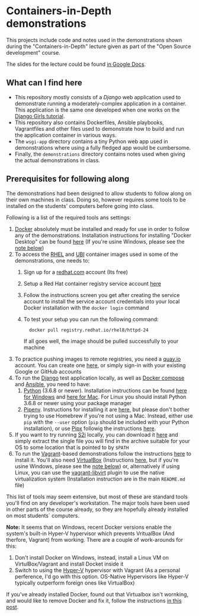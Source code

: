 Containers-in-Depth demonstrations
==================================

This projects include code and notes used in the demonstrations shown during the
"Containers-in-Depth" lecture given as part of the "Open Source development"
course.

The slides for the lecture could be found [in Google Docs][1.1].

[1.1]: https://docs.google.com/presentation/d/1OndiX0m4qNk7LvtUVliRG2TvZJH5b2vqsLeVifbSdSc/edit#slide=id.g547716335e_0_260

What can I find here
--------------------

* This repository mostly consists of a *Django* web application used to
  demonstrate running a moderately-complex application in a container. This
  application is the same one developed when one works on the
  [Django Girls tutorial][2.1].
* This repository also contains Dockerfiles, Ansible playbooks, Vagrantfiles and
  other files used to demonstrate how to build and run the application container
  in various ways.
* The `wsgi-app` directory contains a tiny Python web app used in demonstrations
  where using a fully fledged app would be cumbersome.
* Finally, the `demonstrations` directory contains notes used when giving the
  actual demonstrations in class.

[2.1]: https://tutorial.djangogirls.org/en/

Prerequisites for following along
---------------------------------

The demonstrations had been designed to allow students to follow along on their
own machines in class. Doing so, however requires some tools to be installed on
the students' computers before going into class.

Following is a list of the required tools ans settings:

1. [Docker][3.1] absolutely must be installed and ready for use in order to
   follow any of the demonstrations. Installation instructions for installing
   "Docker Desktop" can be found [here][3.2] (If you're usine Windows, please
   see the [note below](#vn))
2. To access the [RHEL][3.3] and [UBI][3.4] container images used in some of the
   demonstrations, one needs to:
   1. Sign up for a [redhat.com][3.5] account (Its free)
   2. Setup a Red Hat container registry service account [here][3.6]
   3. Follow the instructions screen you get after creating the service account
      to install the service account credentials into your local Docker
      installation with the `docker login` command
   4. To test your setup you can run the following command:

            docker pull registry.redhat.io/rhel8/httpd-24

        If all goes well, the image should be pulled successfully to your
        machine
3. To practice pushing images to remote registries, you need a [quay.io][3.7]
   account. You can create one [here][3.8], or simply sign-in with your existing
   Google or GitHub accounts
4. To run the [Django][3.9] test application locally, as well as
   [Docker compose][3.10] and [Ansible][3.11], you need to have:
   1. [Python][3.12] (3.6.8 or newer). Installation instructions can be found
      [here for Windows][3.13] and [here for Mac][3.14]. For Linux you should
      install Python 3.6.8 or newer using your package manager
   2. [Pipenv][3.15]. Instructions for installing it are [here][3.16], but
      please don't bother trying to use Homebrew if you're not using a Mac.
      Instead, either use `pip` with the `--user` option (`pip` should be
      included with your Python installation), or use [Pipx][3.17] followig
      the instructions [here][3.18].
5. If you want to try running [S2i][3.19] locally, you can download it
   [here][3.20] and simply extract the single file you will find in the archive
   suitable for your OS to some location that is pointed to by `$PATH`
6. To run the [Vagrant][3.21]-based demonstrations follow the instructions
   [here][3.22] to install it. You'll also need [VirtualBox][3.23] (Instructions
   [here][3.24], but if you're usine Windows, please see the [note below](#vn))
   or, alternatively if using Linux, you can use the
   [vagrant-libvirt][3.25] plugin to use the native virtualization system
   (Installation instruction are in the main `README.md` file)

This list of tools may seem extensive, but most of these are standard tools
you'll find on any developer's workstation. The major tools have been used in
other parts of the course already, so they are hopefully already installed on
most students` computers.

**<a id="vn">Note:</a>** It seems that on Windows, recent Docker versions enable
the system's built-in Hyper-V hypervisor which prevents VritualBox (And
therfore, Vagrant) from working. There are a couple of work-arounds for this:

1. Don't install Docker on Windows, instead, install a Linux VM on
   VirtulBox/Vagrant and install Docket inside it
2. Switch to using the [Hyper-V][3.26] hypervisor with Vagrant (As a personal
   perference, I'd go with this option. OS-Native Hypervisors like Hyper-V
   typically outperform foreign ones like VirtualBox)

If you've already installed Docker, found out that Virtualbox isn't wornking,
and would like to remove Docker and fix it, follow the instructions [in this
post][3.27].

[3.1]: https://www.docker.com/
[3.2]: https://www.docker.com/get-started
[3.3]: https://www.redhat.com/en/technologies/linux-platforms/enterprise-linux
[3.4]: https://www.redhat.com/en/blog/introducing-red-hat-universal-base-image
[3.5]: https://www.redhat.com
[3.6]: https://access.redhat.com/terms-based-registry/
[3.7]: https://quay.io/
[3.8]: https://quay.io/signin/
[3.9]: https://www.djangoproject.com/
[3.10]: https://docs.docker.com/compose/
[3.11]: https://www.ansible.com/
[3.12]: https://www.python.org/
[3.13]: https://www.python.org/downloads/windows/
[3.14]: https://www.python.org/downloads/mac-osx/
[3.15]: https://pipenv.pypa.io/en/latest/
[3.16]: https://pipenv.pypa.io/en/latest/install/#installing-pipenv
[3.17]: https://pipxproject.github.io/pipx/
[3.18]: https://pipxproject.github.io/pipx/installation/ 
[3.19]: https://github.com/openshift/source-to-image
[3.20]: https://github.com/openshift/source-to-image/releases
[3.21]: https://www.vagrantup.com/
[3.22]: https://www.vagrantup.com/docs/installation/
[3.23]: https://www.virtualbox.org/
[3.24]: https://www.virtualbox.org/wiki/Downloads
[3.25]: https://github.com/vagrant-libvirt/vagrant-libvirt
[3.26]: https://www.vagrantup.com/docs/hyperv/
[3.27]: https://stackoverflow.com/a/38111013/8243700